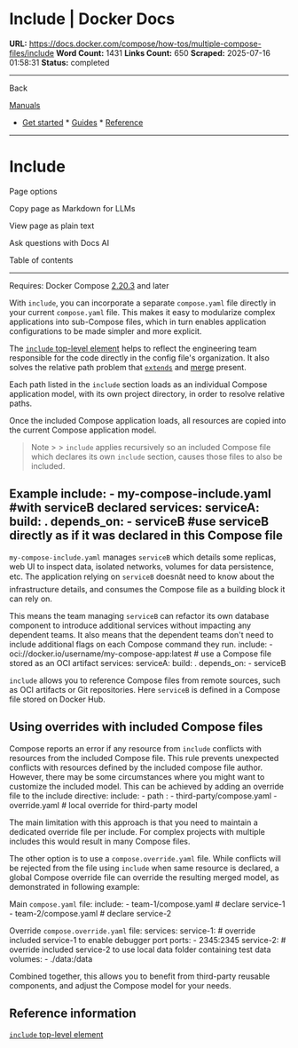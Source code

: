 # Include | Docker Docs

**URL:** https://docs.docker.com/compose/how-tos/multiple-compose-files/include
**Word Count:** 1431
**Links Count:** 650
**Scraped:** 2025-07-16 01:58:31
**Status:** completed

---

Back

[Manuals](https://docs.docker.com/manuals/)

  * [Get started](https://docs.docker.com/get-started/)   * [Guides](https://docs.docker.com/guides/)   * [Reference](https://docs.docker.com/reference/)

* * *

# Include

Page options

Copy page as Markdown for LLMs

View page as plain text

Ask questions with Docs AI

Table of contents

* * *

Requires: Docker Compose [2.20.3](https://docs.docker.com/compose/releases/release-notes/#2203) and later

With `include`, you can incorporate a separate `compose.yaml` file directly in your current `compose.yaml` file. This makes it easy to modularize complex applications into sub-Compose files, which in turn enables application configurations to be made simpler and more explicit.

The [`include` top-level element](https://docs.docker.com/reference/compose-file/include/) helps to reflect the engineering team responsible for the code directly in the config file's organization. It also solves the relative path problem that [`extends`](https://docs.docker.com/compose/how-tos/multiple-compose-files/extends/) and [merge](https://docs.docker.com/compose/how-tos/multiple-compose-files/merge/) present.

Each path listed in the `include` section loads as an individual Compose application model, with its own project directory, in order to resolve relative paths.

Once the included Compose application loads, all resources are copied into the current Compose application model.

> Note >  > `include` applies recursively so an included Compose file which declares its own `include` section, causes those files to also be included.

## Example               include:       - my-compose-include.yaml  #with serviceB declared     services:       serviceA:         build: .         depends_on:           - serviceB #use serviceB directly as if it was declared in this Compose file

`my-compose-include.yaml` manages `serviceB` which details some replicas, web UI to inspect data, isolated networks, volumes for data persistence, etc. The application relying on `serviceB` doesnât need to know about the infrastructure details, and consumes the Compose file as a building block it can rely on.

This means the team managing `serviceB` can refactor its own database component to introduce additional services without impacting any dependent teams. It also means that the dependent teams don't need to include additional flags on each Compose command they run.               include:       - oci://docker.io/username/my-compose-app:latest # use a Compose file stored as an OCI artifact     services:       serviceA:         build: .         depends_on:           - serviceB 

`include` allows you to reference Compose files from remote sources, such as OCI artifacts or Git repositories.   Here `serviceB` is defined in a Compose file stored on Docker Hub.

## Using overrides with included Compose files

Compose reports an error if any resource from `include` conflicts with resources from the included Compose file. This rule prevents unexpected conflicts with resources defined by the included compose file author. However, there may be some circumstances where you might want to customize the included model. This can be achieved by adding an override file to the include directive:               include:       - path :            - third-party/compose.yaml           - override.yaml  # local override for third-party model

The main limitation with this approach is that you need to maintain a dedicated override file per include. For complex projects with multiple includes this would result in many Compose files.

The other option is to use a `compose.override.yaml` file. While conflicts will be rejected from the file using `include` when same resource is declared, a global Compose override file can override the resulting merged model, as demonstrated in following example:

Main `compose.yaml` file:               include:       - team-1/compose.yaml # declare service-1       - team-2/compose.yaml # declare service-2

Override `compose.override.yaml` file:               services:       service-1:         # override included service-1 to enable debugger port         ports:           - 2345:2345            service-2:         # override included service-2 to use local data folder containing test data         volumes:           - ./data:/data

Combined together, this allows you to benefit from third-party reusable components, and adjust the Compose model for your needs.

## Reference information

[`include` top-level element](https://docs.docker.com/reference/compose-file/include/)